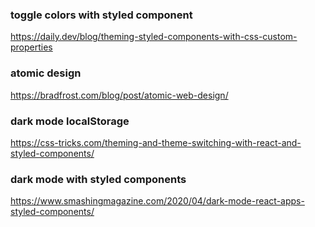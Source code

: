 ### toggle colors with styled component

https://daily.dev/blog/theming-styled-components-with-css-custom-properties

### atomic design

https://bradfrost.com/blog/post/atomic-web-design/

### dark mode localStorage

https://css-tricks.com/theming-and-theme-switching-with-react-and-styled-components/

### dark mode with styled components

https://www.smashingmagazine.com/2020/04/dark-mode-react-apps-styled-components/
